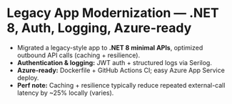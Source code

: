 # Legacy App Modernization — .NET 8, Auth, Logging, Azure-ready


- Migrated a legacy-style app to **.NET 8 minimal APIs**, optimized outbound API calls (caching + resilience).
- **Authentication & logging:** JWT auth + structured logs via Serilog.
- **Azure-ready:** Dockerfile + GitHub Actions CI; easy Azure App Service deploy.
- **Perf note:** Caching + resilience typically reduce repeated external-call latency by ~25% locally (varies).

